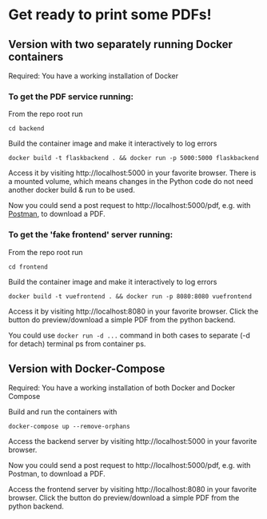 # Get ready to print some PDFs!

## Version with two separately running Docker containers

Required: You have a working installation of Docker

### To get the PDF service running:
From the repo root run
```console
cd backend
```
Build the container image and make it interactively to log errors
```console
docker build -t flaskbackend . && docker run -p 5000:5000 flaskbackend
```

Access it by visiting http://localhost:5000 in your favorite browser. There is a mounted volume, which means changes in the Python code do not need another docker build & run to be used.

Now you could send a post request to http://localhost:5000/pdf, e.g. with [Postman](https://www.getpostman.com/), to download a PDF.

### To get the 'fake frontend' server running:
From the repo root run
```console
cd frontend
```
Build the container image and make it interactively to log errors
```console
docker build -t vuefrontend . && docker run -p 8080:8080 vuefrontend
```

Access it by visiting http://localhost:8080 in your favorite browser. Click the button do preview/download a simple PDF from the python backend.

You could use `docker run -d ...` command in both cases to separate (-d for detach) terminal ps from container ps.

## Version with Docker-Compose

Required: You have a working installation of both Docker and Docker Compose

Build and run the containers with
```console
docker-compose up --remove-orphans
```
Access the backend server by visiting http://localhost:5000 in your favorite browser.

Now you could send a post request to http://localhost:5000/pdf, e.g. with Postman, to download a PDF.

Access the frontend server by visiting http://localhost:8080 in your favorite browser. Click the button do preview/download a simple PDF from the python backend.
